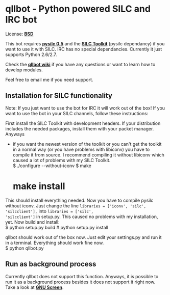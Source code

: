 # qllbot - Python powered SILC and IRC bot #
  
License: [**BSD**](http://creativecommons.org/licenses/BSD/)  
  
This bot requires [**pysilc 0.5**](http://developer.berlios.de/projects/python-silc/)
and the [**SILC Toolkit**](http://silcnet.org/software/download/toolkit/) (pysilc
dependancy) if you want to use it with SILC. IRC has no special dependancies.
Currently it just supports Python 2.6/2.7.
  
Check the [**qllbot wiki**](https://github.com/qll/qllbot/wiki) if you have any
questions or want to learn how to develop modules.  
  
Feel free to email me if you need support.

## Installation for SILC functionality ##

Note: If you just want to use the bot for IRC it will work out of the box! If
you want to use the bot in your SILC channels, follow these instructions:  
  
First install the SILC Toolkit with development headers. If your distribution
includes the needed packages, install them with your packet manager. Anyways
- if you want the newest version of the toolkit or you can't get the toolkit
in a normal way (or you have problems with libiconv) you have to compile it from
source. I recommend compiling it without libiconv which caused a lot of problems
with my SILC Toolkit.  
	$ ./configure --without-iconv
	$ make
	# make install
This should install everything needed. Now you have to compile pysilc without
iconv. Just change the line <code>libraries = ['iconv', 'silc', 'silcclient'],</code>
into <code>libraries = ['silc', 'silcclient']</code> in setup.py. This caused
no problems with my installation, yet. Now build and install:  
	$ python setup.py build
	# python setup.py install
  
qllbot should work out of the box now. Just edit your settings.py and run it in
a terminal. Everything should work fine now.  
	$ python qllbot.py 

## Run as background process ##

Currently qllbot does not support this function. Anyways, it is possible to run
it as a background process besides it does not support it right now. Take a look
at [**GNU Screen**](http://www.gnu.org/software/screen/).

